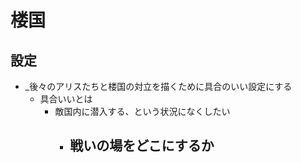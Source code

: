 # 楼国
## 設定
- _後々のアリスたちと楼国の対立を描くために具合のいい設定にする
  - 具合いいとは
    - 敵国内に潜入する、という状況になくしたい
      - 戦いの場をどこにするか
        - 
